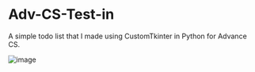 # Adv-CS-Test-in
A simple todo list that I made using CustomTkinter in Python for Advance CS.

![image](https://github.com/user-attachments/assets/c90b603f-71eb-4be5-a856-c098e739a362)

